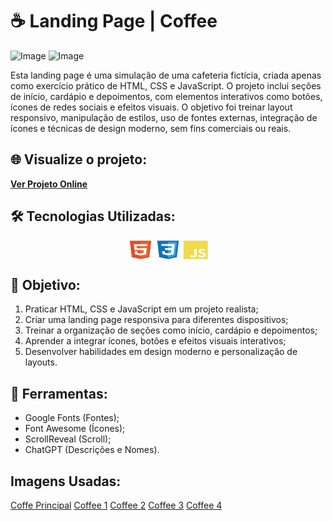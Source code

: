# ☕ Landing Page | Coffee

<img width="1450" height="932" alt="Image" src="https://github.com/user-attachments/assets/32220ffc-6ef5-4a67-b811-c0d9821caecc" />

<img width="409" height="730" alt="Image" src="https://github.com/user-attachments/assets/2ce3d93e-7781-4ceb-b680-b9fc97df13c6" />

Esta landing page é uma simulação de uma cafeteria fictícia, criada apenas como exercício prático de HTML, CSS e JavaScript. O projeto inclui seções de início, cardápio e depoimentos, com elementos interativos como botões, ícones de redes sociais e efeitos visuais. O objetivo foi treinar layout responsivo, manipulação de estilos, uso de fontes externas, integração de ícones e técnicas de design moderno, sem fins comerciais ou reais.

## 🌐 Visualize o projeto:

**[Ver Projeto Online]()**

## 🛠️ Tecnologias Utilizadas:

<div align="center" style="display: inline_block">
  <img align="center" alt="HTML" height="30" width="40" src="https://raw.githubusercontent.com/devicons/devicon/master/icons/html5/html5-original.svg">
  <img align="center" alt="CSS" height="30" width="40" src="https://raw.githubusercontent.com/devicons/devicon/master/icons/css3/css3-original.svg">
  <img align="center" alt="Js" height="30" width="40" src="https://raw.githubusercontent.com/devicons/devicon/master/icons/javascript/javascript-plain.svg">
</div>

## 🎯 Objetivo:

1. Praticar HTML, CSS e JavaScript em um projeto realista;
2. Criar uma landing page responsiva para diferentes dispositivos;
3. Treinar a organização de seções como início, cardápio e depoimentos;
4. Aprender a integrar ícones, botões e efeitos visuais interativos;
5. Desenvolver habilidades em design moderno e personalização de layouts.

## 🔗 Ferramentas:

- Google Fonts (Fontes);
- Font Awesome (Ícones);
- ScrollReveal (Scroll);
- ChatGPT (Descrições e Nomes).

## Imagens Usadas:


<a href="https://pngtree.com/freepng/flying-cup-of-coffee-with-splash-and_15739217.html">Coffe Principal</a>
<a href="https://pngtree.com/freepng/hot-coffee-cup_20270196.html">Coffee 1</a>
<a href="https://pngtree.com/freepng/delicious-cappuccino-coffee-cup-with-frothy-latte-art-and-scattered-roasted-beans_19991380.html">Coffee 2</a>
<a href="https://pt.pngtree.com/freepng/a-cup-of-morning-cappuccino-latte-in-a-round-cup-marshmallow_13399098.html">Coffee 3</a>
<a href="https://pngtree.com/freepng/iced-coffee-with-beans_20025453.html">Coffee 4</a>